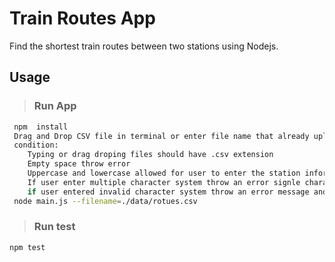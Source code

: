 # Train Routes App

Find the shortest train routes between two stations using Nodejs.

## Usage

> ### Run App

``` bash
 npm  install
 Drag and Drop CSV file in terminal or enter file name that already uploaded in data source folder
 condition:
    Typing or drag droping files should have .csv extension
    Empty space throw error
    Uppercase and lowercase allowed for user to enter the station information.
    If user enter multiple character system throw an error signle character only allowed.
    if user entered invalid character system throw an error message and allow user to type again appropriate information
 node main.js --filename=./data/rotues.csv
```

> ### Run test

``` bash
npm test
```